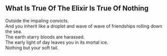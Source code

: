 What Is True Of The Elixir Is True Of Nothing
---------------------------------------------
Outside the impaling convicts.  
And you inherit like a droplet and wave of wave of friendships rolling down  
the sea.  
The earth starry bloods are harassed.  
The early light of day leaves you in its mortal ice.  
Nothing but your soft tail.  
